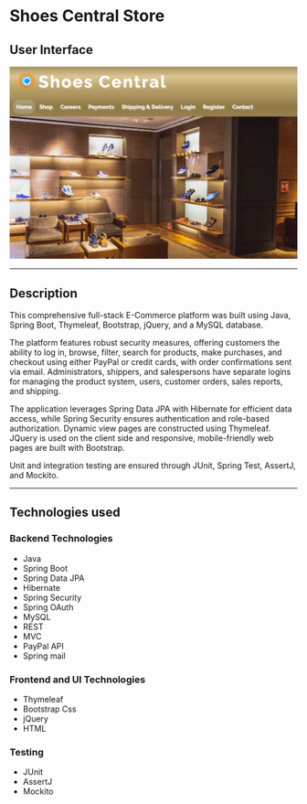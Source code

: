 # Shoes Central Store

## User Interface

![User Interface](user-interface3.png)

---

## Description

This comprehensive full-stack E-Commerce platform was built using Java, Spring Boot, Thymeleaf, Bootstrap, jQuery, and a MySQL database.

The platform features robust security measures, offering customers the ability to log in, browse, filter, search for products, make purchases, and checkout using either PayPal or credit cards, with order confirmations sent via email. Administrators, shippers, and salespersons have separate logins for managing the product system, users, customer orders, sales reports, and shipping.

The application leverages Spring Data JPA with Hibernate for efficient data access, while Spring Security ensures authentication and role-based authorization. Dynamic view pages are constructed using Thymeleaf. JQuery is used on the client side and responsive, mobile-friendly web pages are built with Bootstrap.

Unit and integration testing are ensured through JUnit, Spring Test, AssertJ, and Mockito.

--- 

## Technologies used

### Backend Technologies 

 - Java
 - Spring Boot
 - Spring Data JPA
 - Hibernate
 - Spring Security
 - Spring OAuth 
 - MySQL 
 - REST
 - MVC
 - PayPal API
 - Spring mail
   
### Frontend and UI Technologies

 - Thymeleaf
 - Bootstrap Css
 - jQuery
 - HTML

### Testing

 - JUnit
 - AssertJ
 - Mockito 
